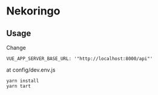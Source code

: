 # Nekoringo

## Usage

Change

```
VUE_APP_SERVER_BASE_URL: '"http://localhost:8000/api"'
```

at config/dev.env.js

```
yarn install
yarn tart
```
